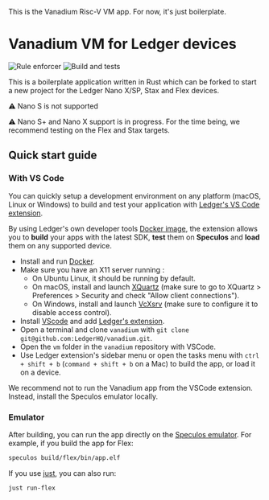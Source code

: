 This is the Vanadium Risc-V VM app. For now, it's just boilerplate.

# Vanadium VM for Ledger devices

![Rule enforcer](https://github.com/LedgerHQ/app-boilerplate-rust/actions/workflows/guidelines_enforcer.yml/badge.svg) ![Build and tests](https://github.com/LedgerHQ/app-boilerplate-rust/actions/workflows/build_and_functional_tests.yml/badge.svg)

This is a boilerplate application written in Rust which can be forked to start a new project for the Ledger Nano X/SP, Stax and Flex devices.

:warning: Nano S is not supported

:warning: Nano S+ and Nano X support is in progress. For the time being, we recommend testing on the Flex and Stax targets.

## Quick start guide

### With VS Code

You can quickly setup a development environment on any platform (macOS, Linux or Windows) to build and test your application with [Ledger's VS Code extension](https://marketplace.visualstudio.com/items?itemName=LedgerHQ.ledger-dev-tools).

By using Ledger's own developer tools [Docker image](https://github.com/LedgerHQ/ledger-app-builder/pkgs/container/ledger-app-builder%2Fledger-app-dev-tools), the extension allows you to **build** your apps with the latest SDK, **test** them on **Speculos** and **load** them on any supported device.

* Install and run [Docker](https://www.docker.com/products/docker-desktop/).
* Make sure you have an X11 server running :
  * On Ubuntu Linux, it should be running by default.
  * On macOS, install and launch [XQuartz](https://www.xquartz.org/) (make sure to go to XQuartz > Preferences > Security and check "Allow client connections").
  * On Windows, install and launch [VcXsrv](https://sourceforge.net/projects/vcxsrv/) (make sure to configure it to disable access control).
* Install [VScode](https://code.visualstudio.com/download) and add [Ledger's extension](https://marketplace.visualstudio.com/items?itemName=LedgerHQ.ledger-dev-tools).
* Open a terminal and clone `vanadium` with `git clone git@github.com:LedgerHQ/vanadium.git`.
* Open the `vm` folder in the `vanadium` repository with VSCode.
* Use Ledger extension's sidebar menu or open the tasks menu with `ctrl + shift + b` (`command + shift + b` on a Mac) to build the app, or load it on a device.

We recommend not to run the Vanadium app from the VSCode extension. Instead, install the Speculos emulator locally.

### Emulator

After building, you can run the app directly on the [Speculos emulator](https://github.com/LedgerHQ/speculos). For example, if you build the app for Flex:

```bash
speculos build/flex/bin/app.elf
```

If you use [just](https://github.com/casey/just), you can also run:

```bash
just run-flex
```
